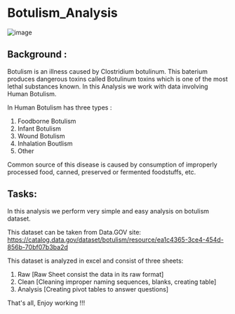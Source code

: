 # Botulism_Analysis

![image](https://github.com/Rayonushi/Botulism_Analysis/assets/91659975/db538a06-9fcf-470a-82d0-7e78743c64de)

## Background :
Botulism is an illness caused by Clostridium botulinum. This baterium produces dangerous toxins called Botulinum toxins which is one of the most lethal substances known. 
In this Analysis we work with data involving Human Botulism. 

In Human Botulism has three types :
1. Foodborne Botulism
2. Infant Botulism
3. Wound Botulism
4. Inhalation Boutlism
5. Other

Common source of this disease is caused by consumption of improperly processed food, canned, preserved or fermented foodstuffs, etc.

## Tasks:
In this analysis we perform very simple and easy analysis on botulism dataset.

This dataset can be taken from Data.GOV site:
https://catalog.data.gov/dataset/botulism/resource/ea1c4365-3ce4-454d-856b-70bf07b3ba2d

This dataset is analyzed in excel and consist of three sheets:
1. Raw [Raw Sheet consist the data in its raw format]
2. Clean [Cleaning improper naming sequences, blanks, creating table]
3. Analysis [Creating pivot tables to answer questions]

That's all, Enjoy working !!! 

